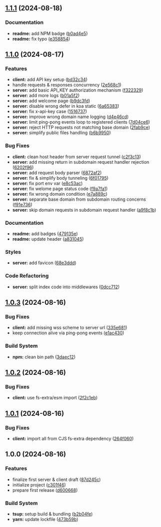 ## [1.1.1](https://github.com/ivangabriele/publichost/compare/v1.1.0...v1.1.1) (2024-08-18)

### Documentation

- **readme:** add NPM badge ([b0ad4e5](https://github.com/ivangabriele/publichost/commit/b0ad4e5accc00ff18473c017343b6c3d6dfbb107))
- **readme:** fix typo ([e358854](https://github.com/ivangabriele/publichost/commit/e358854c4b999115018800ca75325884cd4bfaef))

## [1.1.0](https://github.com/ivangabriele/publichost/compare/v1.0.3...v1.1.0) (2024-08-17)

### Features

- **client:** add API key setup ([bd32c34](https://github.com/ivangabriele/publichost/commit/bd32c3409db1d003c3294b2085c0cc90af077101))
- handle requests & responses concurrency ([2e568c1](https://github.com/ivangabriele/publichost/commit/2e568c120e1150b74218778bd20ef52b7eee3c5c))
- **server:** add basic API_KEY authorization mechanism ([f322329](https://github.com/ivangabriele/publichost/commit/f3223295dc2f99aa831e749a5e09a2c4da0a583f))
- **server:** add more logs ([b01a5f2](https://github.com/ivangabriele/publichost/commit/b01a5f23d8a99da0d453e30e614ad1fbf254d488))
- **server:** add welcome page ([b9dc3fd](https://github.com/ivangabriele/publichost/commit/b9dc3fde5afae545f61c32e69463b58d40b8260f))
- **server:** disable wrong defer in koa static ([6a65383](https://github.com/ivangabriele/publichost/commit/6a65383307b769dba88f6467a3ee35d8c906f6ba))
- **server:** fix x-api-key case ([1516737](https://github.com/ivangabriele/publichost/commit/151673709a6feb1413ac674e88ae391f79d87c75))
- **server:** improve wrong domain name logging ([d4e46cd](https://github.com/ivangabriele/publichost/commit/d4e46cd8c3bc7930d349b5c1710bc159168e2521))
- **server:** limit ping-pong events loop to registered clients ([7d04ce6](https://github.com/ivangabriele/publichost/commit/7d04ce684a087f96c5487b843558a62c1e8e6820))
- **server:** reject HTTP requests not matching base domain ([2fab9ce](https://github.com/ivangabriele/publichost/commit/2fab9ce862a238e68c11de068e5fc77c770dc845))
- **server:** simplify public files handling ([b6b9950](https://github.com/ivangabriele/publichost/commit/b6b99500c3ee821ba99a04e36c7ee1941015da35))

### Bug Fixes

- **client:** clean host header from server request tunnel ([c2f3c13](https://github.com/ivangabriele/publichost/commit/c2f3c1315ab6be08161bc99e8d36d4c4f0077d87))
- **server:** add missing return in subdomain request handler rejection ([6202f96](https://github.com/ivangabriele/publichost/commit/6202f964218a08ac0c526c7e61af8c306a10d238))
- **server:** add request body parser ([6872af2](https://github.com/ivangabriele/publichost/commit/6872af29bba9d86902e0a2fccf73e2627ddd519e))
- **server:** fix & simplify body tunneling ([6f01795](https://github.com/ivangabriele/publichost/commit/6f01795de3cd2342464af3b735aad19f1c8341bb))
- **server:** fix port env var ([e8c53ac](https://github.com/ivangabriele/publichost/commit/e8c53ac424e6cdf5318dccf55c644bcb58763d51))
- **server:** fix welome page status code ([f9a7fa1](https://github.com/ivangabriele/publichost/commit/f9a7fa10ad28d77c69d7dff79c8510cdc7fbfbba))
- **server:** fix wrong domain condition ([e7a889c](https://github.com/ivangabriele/publichost/commit/e7a889c65457c55868a315ee14048b34174330ec))
- **server:** separate base domain from subdomain routing concerns ([f91e736](https://github.com/ivangabriele/publichost/commit/f91e7363749d0e663dd221000a4df727f5dab9c9))
- **server:** skip domain requests in subdomain request handler ([a9f8c1b](https://github.com/ivangabriele/publichost/commit/a9f8c1bd1284f8765a47c00e54361d022ad27c8c))

### Documentation

- **readme:** add badges ([479135e](https://github.com/ivangabriele/publichost/commit/479135eace363df96d0e43941ba9eb5341be8542))
- **readme:** update header ([a831045](https://github.com/ivangabriele/publichost/commit/a831045fa09d9ff4f441bcfc1824672d7e15dc9b))

### Styles

- **server:** add favicon ([68e3ddd](https://github.com/ivangabriele/publichost/commit/68e3ddd5e828b866d54cf3e940fabd3a1ec629f3))

### Code Refactoring

- **server:** split index code into middlewares ([0dcc712](https://github.com/ivangabriele/publichost/commit/0dcc712c5383ce0dde4faffeadb97f9a4f7a230d))

## [1.0.3](https://github.com/ivangabriele/publichost/compare/v1.0.2...v1.0.3) (2024-08-16)

### Bug Fixes

- **client:** add missing wss scheme to server url ([335e681](https://github.com/ivangabriele/publichost/commit/335e6815242bcc3a3ecaa6ba84a8906869dab8c3))
- keep connection alive via ping-pong events ([e1ac430](https://github.com/ivangabriele/publichost/commit/e1ac43037cb677a609c0a61b4678a668134ec6bd))

### Build System

- **npm:** clean bin path ([3daec12](https://github.com/ivangabriele/publichost/commit/3daec120fef982f842bccef601b5e58fca686ad1))

## [1.0.2](https://github.com/ivangabriele/publichost/compare/v1.0.1...v1.0.2) (2024-08-16)

### Bug Fixes

- **client:** use fs-extra/esm import ([2f2c1eb](https://github.com/ivangabriele/publichost/commit/2f2c1eb6ebf3db98731f2038e0b38b9416b6f78f))

## [1.0.1](https://github.com/ivangabriele/publichost/compare/v1.0.0...v1.0.1) (2024-08-16)

### Bug Fixes

- **client:** import all from CJS fs-extra dependency ([264f060](https://github.com/ivangabriele/publichost/commit/264f06066dd9a3e002a355ac8cae5b5e336cedc9))

## 1.0.0 (2024-08-16)

### Features

- finalize first server & client draft ([87d245c](https://github.com/ivangabriele/publichost/commit/87d245c58ebce770aa3118269a4d7aad9b038e44))
- initialize project ([c301f46](https://github.com/ivangabriele/publichost/commit/c301f46f7a3b7df3daec22dde35818b9a80e7f19))
- prepare first release ([d600668](https://github.com/ivangabriele/publichost/commit/d6006681181bce8884bb8848de29952c2d5158f4))

### Build System

- **tsup:** setup build & bundling ([b2b04fe](https://github.com/ivangabriele/publichost/commit/b2b04fe165f4aae3bdbc9bf77ccedcd12f6cf9a8))
- **yarn:** update lockfile ([473b59b](https://github.com/ivangabriele/publichost/commit/473b59bfff9dd67fd80c1e07abc97b08877f6d1d))
